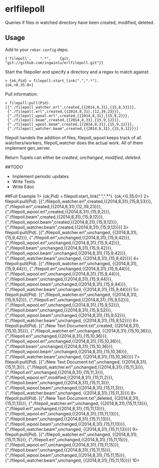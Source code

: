 erlfilepoll
===========

Queries if files in watched directory have been created, modified, deleted.

## Usage ##
Add to your `rebar.config` deps:

    {'filepoll',    ".*",    {git, "git://github.com/ingwinlu/erlfilepoll.git"}}

Start the filepoller and specify a directory and a regex to match against:

    > {ok,Pid} = filepoll:start_link(".",".*").
    {ok,<0.35.0>}

Pull information:

    > filepoll:pull(Pid).
    [{"./filepoll_watcher.erl",created,{{2014,8,31},{15,8,53}}},
     {"./filepoll.erl",created,{{2014,8,31},{12,39,23}}},
     {"./filepoll_wpool.erl",created,{{2014,8,31},{15,9,2}}},
     {"./filepoll.beam",created,{{2014,8,31},{15,9,12}}},
     {"./filepoll_wpool.beam",created,{{2014,8,31},{15,9,12}}},
     {"./filepoll_watcher.beam",created,{{2014,8,31},{15,9,12}}}]

filepoll handels the addition of files, filepoll_wpool keeps track of all watchers/workers, filepoll_watcher does the actual work. All of them implement gen_server.

Return Tupels can either be _created_, _unchanged_, _modified_, _deleted_.

##TODO
* Implement periodic updates
* Write Tests
* Write Edoc

##Full Example
    1> {ok,Pid} = filepoll:start_link(".",".*").
    {ok,<0.35.0>}
    2> filepoll:pull(Pid).
    [{"./filepoll_watcher.erl",created,{{2014,8,31},{15,8,53}}},
     {"./filepoll.erl",created,{{2014,8,31},{12,39,23}}},
     {"./filepoll_wpool.erl",created,{{2014,8,31},{15,9,2}}},
     {"./filepoll.beam",created,{{2014,8,31},{15,9,12}}},
     {"./filepoll_wpool.beam",created,{{2014,8,31},{15,9,12}}},
     {"./filepoll_watcher.beam",created,{{2014,8,31},{15,9,12}}}]
    3> filepoll:pull(Pid).
    [{"./filepoll_watcher.erl",unchanged,
      {{2014,8,31},{15,9,42}}},
     {"./filepoll.erl",unchanged,{{2014,8,31},{15,9,42}}},
     {"./filepoll_wpool.erl",unchanged,{{2014,8,31},{15,9,42}}},
     {"./filepoll.beam",unchanged,{{2014,8,31},{15,9,42}}},
     {"./filepoll_wpool.beam",unchanged,{{2014,8,31},{15,9,42}}},
     {"./filepoll_watcher.beam",unchanged,
      {{2014,8,31},{15,9,42}}}]
    4> filepoll:pull(Pid).
    [{"./filepoll_watcher.erl",unchanged,
      {{2014,8,31},{15,9,44}}},
     {"./filepoll.erl",unchanged,{{2014,8,31},{15,9,44}}},
     {"./filepoll_wpool.erl",unchanged,{{2014,8,31},{15,9,44}}},
     {"./filepoll.beam",unchanged,{{2014,8,31},{15,9,44}}},
     {"./filepoll_wpool.beam",unchanged,{{2014,8,31},{15,9,44}}},
     {"./filepoll_watcher.beam",unchanged,
      {{2014,8,31},{15,9,44}}}]
    5> filepoll:pull(Pid).
    [{"./filepoll_watcher.erl",unchanged,
      {{2014,8,31},{15,9,52}}},
     {"./filepoll.erl",unchanged,{{2014,8,31},{15,9,52}}},
     {"./filepoll_wpool.erl",unchanged,{{2014,8,31},{15,9,52}}},
     {"./filepoll.beam",unchanged,{{2014,8,31},{15,9,52}}},
     {"./filepoll_wpool.beam",unchanged,{{2014,8,31},{15,9,52}}},
     {"./filepoll_watcher.beam",unchanged,
      {{2014,8,31},{15,9,52}}}]
    6> filepoll:pull(Pid).
    [{"./New Text Document.txt",created,
      {{2014,8,31},{15,10,35}}},
     {"./filepoll_watcher.erl",unchanged,
      {{2014,8,31},{15,10,36}}},
     {"./filepoll.erl",unchanged,{{2014,8,31},{15,10,36}}},
     {"./filepoll_wpool.erl",unchanged,{{2014,8,31},{15,10,36}}},
     {"./filepoll.beam",unchanged,{{2014,8,31},{15,10,36}}},
     {"./filepoll_wpool.beam",unchanged,{{2014,8,31},{15,10,36}}},
     {"./filepoll_watcher.beam",unchanged,
      {{2014,8,31},{15,10,36}}}]
    7> filepoll:pull(Pid).
    [{"./New Text Document.txt",unchanged,
      {{2014,8,31},{15,11,3}}},
     {"./filepoll_watcher.erl",unchanged,{{2014,8,31},{15,11,3}}},
     {"./filepoll.erl",unchanged,{{2014,8,31},{15,11,3}}},
     {"./filepoll_wpool.erl",modified,{{2014,8,31},{15,11,2}}},
     {"./filepoll.beam",unchanged,{{2014,8,31},{15,11,3}}},
     {"./filepoll_wpool.beam",unchanged,{{2014,8,31},{15,11,3}}},
     {"./filepoll_watcher.beam",unchanged,
      {{2014,8,31},{15,11,3}}}]
    8> filepoll:pull(Pid).
    [{"./New Text Document.txt",deleted,
      {{2014,8,31},{15,11,13}}},
     {"./filepoll_watcher.erl",unchanged,
      {{2014,8,31},{15,11,13}}},
     {"./filepoll.erl",unchanged,{{2014,8,31},{15,11,13}}},
     {"./filepoll_wpool.erl",unchanged,{{2014,8,31},{15,11,13}}},
     {"./filepoll.beam",unchanged,{{2014,8,31},{15,11,13}}},
     {"./filepoll_wpool.beam",unchanged,{{2014,8,31},{15,11,13}}},
     {"./filepoll_watcher.beam",unchanged,
      {{2014,8,31},{15,11,13}}}]
    9> filepoll:pull(Pid).
    [{"./filepoll_watcher.erl",unchanged,
      {{2014,8,31},{15,11,15}}},
     {"./filepoll.erl",unchanged,{{2014,8,31},{15,11,15}}},
     {"./filepoll_wpool.erl",unchanged,{{2014,8,31},{15,11,15}}},
     {"./filepoll.beam",unchanged,{{2014,8,31},{15,11,15}}},
     {"./filepoll_wpool.beam",unchanged,{{2014,8,31},{15,11,15}}},
     {"./filepoll_watcher.beam",unchanged,
      {{2014,8,31},{15,11,15}}}]
    10>

